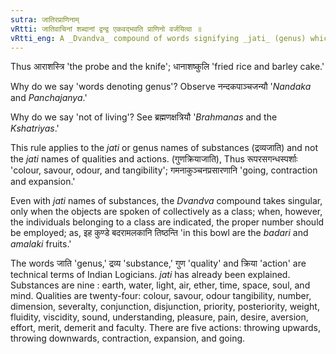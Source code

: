 ```yaml
---
sutra: जातिरप्राणिनाम्
vRtti: जातिवाचिनां शब्दानां द्वन्द्व एकवद्भवति प्राणिनो वर्जयित्वा ॥
vRtti_eng: A _Dvandva_ compound of words signifying _jati_ (genus) which are not names of living beings, is singular.
---
```

Thus आराशस्त्रि 'the probe and the knife'; धानाशष्कुलि 'fried rice and barley cake.'

Why do we say 'words denoting genus'? Observe नन्दकपाञ्चजन्यौ '_Nandaka_ and _Panchajanya_.'

Why do we say 'not of living'? See ब्रह्मणक्षत्रियौ '_Brahmanas_ and the _Kshatriyas_.'

This rule applies to the _jati_ or genus names of substances (द्रव्यजाति) and not the _jati_ names of qualities and actions. (गुणक्रियाजाति), Thus रूपरसगन्धस्पर्शाः 'colour, savour, odour, and tangibility'; गमनाकुञ्चनप्रसारणानि 'going, contraction and expansion.'

Even with _jati_ names of substances, the _Dvandva_ compound takes singular, only when the objects are spoken of collectively as a class; when, however, the individuals belonging to a class are indicated, the proper number should be employed; as, इह कुण्डे बदरामलकानि तिष्ठन्ति 'in this bowl are the _badari_ and _amalaki_ fruits.'

The words जाति 'genus,' द्रव्य 'substance,' गुण 'quality' and क्रिया 'action' are technical terms of Indian Logicians. _jati_ has already been explained. Substances are nine : earth, water, light, air, ether, time, space, soul, and mind. Qualities are twenty-four: colour, savour, odour tangibility, number, dimension, severalty, conjunction, disjunction, priority, posteriority, weight, fluidity, viscidity, sound, understanding, pleasure, pain, desire, aversion, effort, merit, demerit and faculty. There are five actions: throwing upwards, throwing downwards, contraction, expansion, and going.
